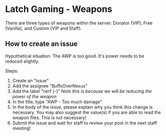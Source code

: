 # Latch Gaming - Weapons
There are three types of weapons within the server: Donator (VIP), Free (Vanilla), and Custom (VIP and Staff).

## How to create an issue
Hypothetical situation: The AWP is too good. It's power needs to be reduced slightly.

Steps:
1) Create an "issue"
2) Add the assignee "BuffsOverNexus"
3) Add the label "nerf (-)" *Note this is because we will be reducing the power of the weapon*
4) In the title, type "AWP - Too much damage"
5) In the body of the issue, please explain why you think this change is necessary. You may also suggest the value(s) if you are able to read the weapon files. This is not necessary!
6) Submit the issue and wait for staff to review your post in the next staff meeting!
